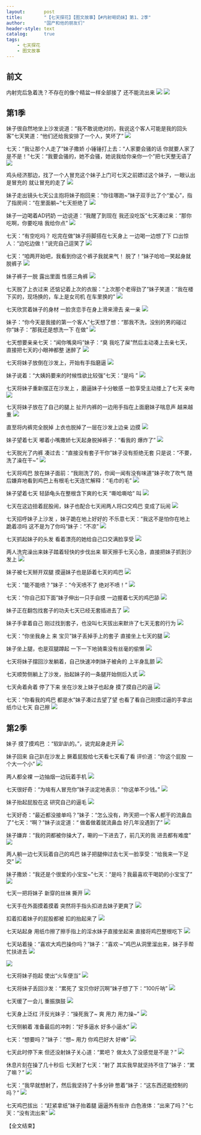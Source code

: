 ```yaml
---
layout:       post
title:        "【七天探花】【图文故事】【#内射喝奶妹】第1、2季"
author:       "国产和他的朋友们"
header-style: text
catalog:      true
tags:
    - 七天探花
    - 图文故事
---
```


## 前文

内射完后急着洗？不存在的像个精盆一样全部接了 还不能流出来 ![](https://tu.a7nz4.us/tupian/forum/202412/27/150509z2jl3ljnd8o28l8n.gif)
![](https://tu.a7nz4.us/tupian/forum/202412/27/150519ykrvvovryv9ybjw9.gif)

## 第1季

妹子很自然地坐上沙发说道：“我不敢说绝对的，我说这个客人可能是我的回头客”七天笑道：“他们还给我安排了一个人，笑坏了”
![](https://tu.a7nz4.us/tupian/forum/202502/07/160408uwwiir1ldvrj17ec.gif)

七天：“我让那个人走了”妹子撒娇 小锤锤打上去：“人家要会骚的话 你就要人家了是不是！”七天：“我要会骚的，她不会骚，她说我给你亲你一个”把七天整无语了
![](https://tu.a7nz4.us/tupian/forum/202502/07/160412ryp6gxp0n16qass6.gif)

鸡头经济那边，找了一个人冒充这个妹子上门可七天之前嫖过这个妹子，一眼认出是冒充的 就让冒充的走了
![](https://tu.a7nz4.us/tupian/forum/202502/07/160416g82b7p77rbvfq040.gif)

妹子走出镜头七天公主抱将妹子抱回来：“你往哪跑~”妹子双手比了个“爱心”，指了指房间：“在里面躺~”七天拒绝了
![](https://tu.a7nz4.us/tupian/forum/202502/07/160421swa494zmaqpa6rmz.gif)

妹子一边喝着AD钙奶 一边说道：“我醒了到现在 我还没吃饭”七天凑过来：“那你吃啊，你要吃啥 我给你点”
![](https://tu.a7nz4.us/tupian/forum/202502/07/160428kqqtt2n00mb02z59.gif)

七天：“有空吃吗？ 吃完在做”妹子将脚搭在七天身上 一边喝一边想了下 口出惊人：“边吃边做！”说完自己逗笑了 
![](https://tu.a7nz4.us/tupian/forum/202502/07/160439e7ei6j7i7ljritlj.gif)

七天：“咱两开始吧，我看到你这个裤子我就来气！ 脱了！”妹子哈哈一笑起身就脱裤子
![](https://tu.a7nz4.us/tupian/forum/202502/07/160446qdmmmde3ehudwxfw.gif)

妹子裤子一脱 露出里面 性感三角裤
![](https://tu.a7nz4.us/tupian/forum/202502/07/160453r40fs2f40pp2fiz6.gif)

七天脱了上衣过来 还惦记着上次的衣服：“上次那个老得劲了”妹子笑道：“我在楼下买的，现场换的，车上是女司机 在车里换的”
![](https://tu.a7nz4.us/tupian/forum/202502/07/160500cca446xamg4zccaw.gif)

七天欣赏着妹子的身材 一脸贪恋手在身上滑来滑去 亲一亲
![](https://tu.a7nz4.us/tupian/forum/202502/07/160506ma4zxitoctz4lqaj.gif)

妹子：“你今天是我接的第一个客人”七天想了想：“那我不洗，没别的男的碰过你”妹子：“那我还是想洗一下 在做”
![](https://tu.a7nz4.us/tupian/forum/202502/07/160513xrttg97gpprzcmys.gif)

七天想要亲亲七天：“闻你嘴臭吗”妹子：“臭 我吃了屎”然后主动凑上去亲七天，直接把七天的小眼神都整 迷醉了
![](https://tu.a7nz4.us/tupian/forum/202502/07/160522i2ob7on927hbohzz.gif)

七天将妹子放倒在沙发上，开始有手指磨逼
![](https://tu.a7nz4.us/tupian/forum/202502/07/160531lxrpfpl8450djs2h.gif)

妹子说着：“大姨妈要来的时候性欲比较强”七天：“是吗 ”
![](https://tu.a7nz4.us/tupian/forum/202502/07/160540lnlbs7mjlbd7mnle.gif)

七天将妹子重新摆正在沙发上 ，磨逼妹子十分敏感 一脸享受主动搂上了七天 亲吻
![](https://tu.a7nz4.us/tupian/forum/202502/07/160547w58zq99l6q9661qr.gif)

七天将妹子放在了自己的腿上 扯开内裤的一边用手指在上面磨妹子喘息声 越来越重
![](https://tu.a7nz4.us/tupian/forum/202502/07/160555zh0tjzp9768b3eh0.gif)

直至将内裤完全脱掉 上衣也脱掉了一层在沙发上边亲 边摸
![](https://tu.a7nz4.us/tupian/forum/202502/07/160603tjh6dnm91vd1w9nv.gif)

妹子望着七天 嘟着小嘴撒娇七天起身脱掉裤子：“看我的 爆炸了”
![](https://tu.a7nz4.us/tupian/forum/202502/07/160609dqvb8jq8otd40utv.gif)

七天脱光了内裤 凑过去：“直接没有套子干你”妹子没有拒绝无套 只是说：“不要，洗了澡在干~”
![](https://tu.a7nz4.us/tupian/forum/202502/07/160616k21lybpyh244e1ih.gif)

七天将鸡巴 放在妹子面前：“我刚洗了的，你闻一闻有没有味道”妹子吹了吹气 随后嫌弃地看到鸡巴上有根毛七天连忙解释：“毛巾的毛”
![](https://tu.a7nz4.us/tupian/forum/202502/07/160624oznnusz2o1uvo2bu.gif)

妹子望着七天 轻舔龟头在整根含下爽的七天 “嘶哈嘶哈” 叫
![](https://tu.a7nz4.us/tupian/forum/202502/07/160632qsr1qv4ehsqgrm88.gif)

七天在这边扭着屁股闹，妹子也配合七天闹两人将口交鸡巴 变成了玩闹
![](https://tu.a7nz4.us/tupian/forum/202502/07/160639xrraffxe54a3x4mh.gif)

七天招呼妹子上沙发 ，妹子跪在地上好好的 不乐意七天：“我这不是怕你在地上跪着凉吗 这不是为了你吗”妹子：“不凉”
![](https://tu.a7nz4.us/tupian/forum/202502/07/160646dlpplejjpfpjc1cq.gif)

七天抓起妹子的头发 看着漂亮的她给自己口交满脸享受
![](https://tu.a7nz4.us/tupian/forum/202502/07/160653z1c1vli1ltags111.gif)

两人洗完澡出来妹子踏着轻快的步伐出来 聊天擦手七天心急，直接把妹子抓到沙发上
![](https://tu.a7nz4.us/tupian/forum/202502/07/160659spzdzd4s8jls551s.gif)

妹子被七天掰开双腿 摸逼妹子也是舔着七天的鸡巴
![](https://tu.a7nz4.us/tupian/forum/202502/07/160706lh4pc1n1ecd6dao9.gif)

七天：“能不能喷？”妹子：“今天喷不了 绝对不喷！”
![](https://tu.a7nz4.us/tupian/forum/202502/07/160713yiz2c1oil9oocfof.gif)

七天：“你自己扣下面”妹子伸出一只手自摸 一边握着七天的鸡巴舔
![](https://tu.a7nz4.us/tupian/forum/202502/07/160721cxonka1sah1bpp1z.gif)

妹子正在翻包找套子的功夫七天已经无套插进去了
![](https://tu.a7nz4.us/tupian/forum/202502/07/160728aili8nbduw8ul8l5.gif)

妹子手拿着自己 刚过找到套子，也没叫七天拔出来默许了七天无套的行为
![](https://tu.a7nz4.us/tupian/forum/202502/07/160736dnci4pgcuifpplnl.gif)

七天：“你坐我身上 来 宝贝”妹子丢掉手上的套子 直接坐上七天的腿
![](https://tu.a7nz4.us/tupian/forum/202502/07/160745px4nee9eg8v8her9.gif)

妹子坐上腿，也是双腿蹲起 一下一下地骑乘没有丝毫的偷懒
![](https://tu.a7nz4.us/tupian/forum/202502/07/160753gmhhn2dvwdvvozdh.gif)

七天将妹子摆回沙发躺着，自己快速冲刺妹子被肏的 上半身乱颤 
![](https://tu.a7nz4.us/tupian/forum/202502/07/160801y4g49mvgs0gx95s9.gif)

七天顺势侧躺上了沙发，抬起妹子的一条腿开始侧后入式
![](https://tu.a7nz4.us/tupian/forum/202502/07/160810kiyhs8fsg8fsq8h9.gif)

七天肏着肏着 停了下来 坐在沙发上妹子也起身 摸了摸自己的逼
![](https://tu.a7nz4.us/tupian/forum/202502/07/160817b0ggvt39b3kka5zk.gif)

七天：“你看我的鸡巴 都是水”妹子凑过去望了望 也看了看自己刚摸过逼的手拿出纸巾让七天 自己擦
![](https://tu.a7nz4.us/tupian/forum/202502/07/160825nwm1x9cqxv7zc206.gif)

## 第2季

妹子 摸了摸鸡巴 ：“软趴趴的。”，说完起身走开
![](https://tu.a7nz4.us/tupian/forum/202502/07/160841z4nz5j4fngzqnssm.gif)

妹子回来 自己趴在沙发上 撅着屁股给七天看七天看了看 评价道：“你这个屁股 一个大一个小”
![](https://tu.a7nz4.us/tupian/forum/202502/07/160848hub8yy58e55oeyvy.gif)

两人都全裸 一边抽烟一边玩着手机
![](https://tu.a7nz4.us/tupian/forum/202502/07/160855pdhw8dz8dwk44a8o.gif)

七天很好奇：“为啥有人冒充你”妹子淡定地表示：“你这单不少钱。”
![](https://tu.a7nz4.us/tupian/forum/202502/07/160901g22mta1p7fan1ntt.gif)

妹子抬起屁股在这 研究自己的逼毛
![](https://tu.a7nz4.us/tupian/forum/202502/07/160908jg09jju28suszp74.gif)

七天好奇：“最近都没接单吗？”妹子：“怎么没有，昨天把一个客人都干的流鼻血了”七天：“啊？”妹子淡定道：“ 做着做着就流鼻血 好几年没遇到了”
![](https://tu.a7nz4.us/tupian/forum/202502/07/160916fpjdeoeqey8pq1e4.gif)

妹子嫌弃：“我的洞都被你操大了，唰的一下进去了，前几天的我 进去都有难度”
![](https://tu.a7nz4.us/tupian/forum/202502/07/160924t9h2yhzu4gh44xpj.gif)

两人躺一边七天玩着自己的鸡巴 妹子把腿伸过去七天一脸享受：“给我来一下足交”
![](https://tu.a7nz4.us/tupian/forum/202502/07/160931tra1n9rezt33btfz.gif)

妹子撒娇：“我还是个很爱的小宝宝~”七天：“是吗？我最喜欢干喝奶的小宝宝了”
![](https://tu.a7nz4.us/tupian/forum/202502/07/160937lmvry2r52dr2irbm.gif)

七天一把将妹子 新穿的丝袜 撕开
![](https://tu.a7nz4.us/tupian/forum/202502/07/160946rfyua10f10np060q.gif)

七天手在外面摸着摸着 突然将手指头扣进去妹子更爽了
![](https://tu.a7nz4.us/tupian/forum/202502/07/160954mtoigoxy5kx6gi7u.gif)

扣着扣着妹子的屁股都被 扣的抬起来了
![](https://tu.a7nz4.us/tupian/forum/202502/07/161003undidt64wxmtd6xd.gif)

七天站起身 用纸巾擦了擦手指上的淫水妹子直接坐起来 直接将鸡巴整根吃下
![](https://tu.a7nz4.us/tupian/forum/202502/07/161009iqa71m6ka3sjj1zq.gif)

七天站着操：“喜欢大鸡巴操你吗？”妹子：“喜欢·~”鸡巴从洞里溜出来，妹子手帮忙扶进去
![](https://tu.a7nz4.us/tupian/forum/202502/07/161017pqx63e5cv3euz5d3.gif)

![](https://tu.a7nz4.us/tupian/forum/202502/07/161024zyzf4jpvqzfgflew.gif)

七天将妹子抱起 使出“火车便当”
![](https://tu.a7nz4.us/tupian/forum/202502/07/161034tciwitmgsgd0fwnh.gif)

七天将妹子丢回沙发：“累死了 宝贝你好沉啊”妹子想了下：“100斤呐”
![](https://tu.a7nz4.us/tupian/forum/202502/07/161042m38gkg40s8xok4b9.gif)

七天缓了一会儿 重振旗鼓
![](https://tu.a7nz4.us/tupian/forum/202502/07/161050t4489s64hs5989ux.gif)

七天身上泛红 汗反光妹子：“操死我了~ 爽 用力 用力操~”
![](https://tu.a7nz4.us/tupian/forum/202502/07/161058hnm5xk5u44ialndn.gif)

七天侧躺着 准备最后的冲刺：“好多逼水 好多小逼水”
![](https://tu.a7nz4.us/tupian/forum/202502/07/161104f5bzkcvibgzwj7m9.gif)

七天：“想要吗？”妹子：“想~ 用力 你鸡巴好大 好棒”
![](https://tu.a7nz4.us/tupian/forum/202502/07/161113pni8ico0bin80yib.gif)

七天此时停下来 但还没射妹子关心道：“累吧？ 做太久了没感觉是不是？”
![](https://tu.a7nz4.us/tupian/forum/202502/07/161121ih2h1tvytvtcylix.gif)

休息片刻在操了几十秒后 七天射了七天：“射了 其实我早就坚持不住了”妹子：“累了嘛？”
![](https://tu.a7nz4.us/tupian/forum/202502/07/161129dbvb559yh9h9hi92.gif)

七天：“我早就想射了，然后我坚持了十多分钟 憋着”妹子：“这东西还能控制的吗？”
![](https://tu.a7nz4.us/tupian/forum/202502/07/161136mkhcie8kjikdjke4.gif)

七天鸡巴拔出 ：“赶紧拿纸”妹子抬着腿 逼逼外有些许 白色液体：“出来了吗？”七天：“没有流出来”
![](https://tu.a7nz4.us/tupian/forum/202502/07/161145cd065qv96jg1u157.gif)

【全文结束】